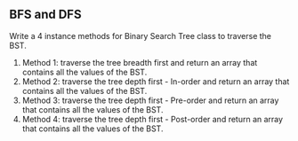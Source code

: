 ## BFS and DFS

Write a 4 instance methods for Binary Search Tree class to traverse the BST.

1. Method 1: traverse the tree breadth first and return an array that contains all the values of the BST.
2. Method 2: traverse the tree depth first - In-order and return an array that contains all the values of the BST.
3. Method 3: traverse the tree depth first - Pre-order and return an array that contains all the values of the BST.
4. Method 4: traverse the tree depth first - Post-order and return an array that contains all the values of the BST.
